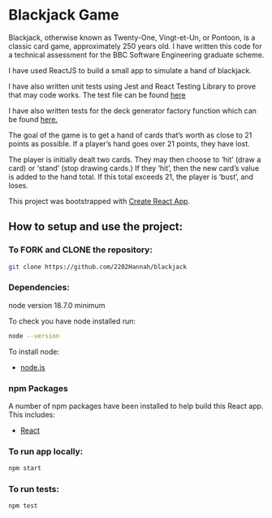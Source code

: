 # Blackjack Game

Blackjack, otherwise known as Twenty-One, Vingt-et-Un, or Pontoon, is a classic card game, approximately 250 years old. I have written this code for a technical assessment for the BBC Software Engineering graduate scheme.

I have used ReactJS to build a small app to simulate a hand of blackjack.

I have also written unit tests using Jest and React Testing Library to prove that may code works. The test file can be found [here](/src/components/game/test/index.test.js)

I have also written tests for the deck generator factory function which can be found [here.](/src/components/game/utils.test.js)

The goal of the game is to get a hand of cards that’s worth as close to 21 points as possible. If a player’s hand goes over 21 points, they have lost.

The player is initially dealt two cards. They may then choose to ‘hit’ (draw a card) or ‘stand’ (stop drawing cards.) If they ‘hit’, then the new card’s value is added to the hand total. If this total exceeds 21, the player is ‘bust’, and loses.

This project was bootstrapped with [Create React App](https://github.com/facebook/create-react-app).

## How to setup and use the project:

### To FORK and CLONE the repository:

```bash dark
git clone https://github.com/2202Hannah/blackjack
```

### Dependencies:

node version 18.7.0 minimum

To check you have node installed run:

```bash dark
node --version
```

To install node:

- [node.js](https://nodejs.org/en/download/package-manager/)

### npm Packages

A number of npm packages have been installed to help build this React app. This includes:

- [React](https://reactjs.org)

### To run app locally:

```bash dark
npm start
```

### To run tests:

```bash dark
npm test
```
